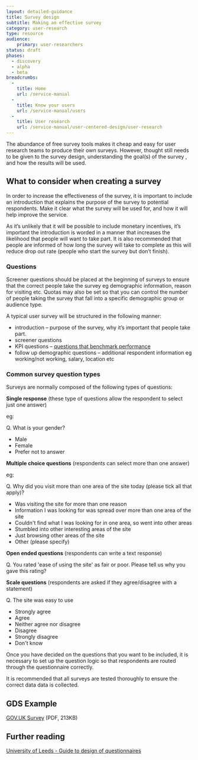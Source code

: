 ```yaml
---
layout: detailed-guidance
title: Survey design
subtitle: Making an effective survey
category: user-research
type: resource
audience:
    primary: user-researchers
status: draft
phases:
  - discovery
  - alpha
  - beta
breadcrumbs:
  -
    title: Home
    url: /service-manual
  -
    title: Know your users
    url: /service-manual/users
  -
    title: User research
    url: /service-manual/user-centered-design/user-research
---
```


The abundance of free survey tools makes it cheap and easy for user research teams to produce their own surveys. However, thought still needs to be given to the survey design, understanding the goal(s) of the survey , and how the results will be used.

## What to consider when creating a survey

In order to increase the effectiveness of the survey, it is important to include an introduction that explains the purpose of the survey to potential respondents. Make it clear what the survey will be used for, and how it will help improve the service.

As it’s unlikely that it will be possible to include monetary incentives, it’s important the introduction is worded in a manner that increases the likelihood that people will want to take part. It is also recommended that people are informed of how long the survey will take to complete as this will reduce drop out rate (people who start the survey but don’t finish).

### Questions

Screener questions should be placed at the beginning of surveys to ensure that the correct people take the survey eg demographic information, reason for visiting etc. Quotas may also be set so that you can control the number of people taking the survey that fall into a specific demographic group or audience type.

A typical user survey will be structured in the following manner:

* introduction – purpose of the survey, why it’s important that people take part.
* screener questions
* KPI questions – [questions that benchmark performance](https://www.gov.uk/service-manual/measurement/index.html)
* follow up demographic questions – additional respondent information eg working/not working, salary, location etc

### Common survey question types

Surveys are normally composed of the following types of questions:

**Single response** (these type of questions allow the respondent to select just one answer)

eg:

Q. What is your gender?

*  Male
*  Female
*  Prefer not to answer

**Multiple choice questions** (respondents can select more than one answer)

eg:

Q. Why did you visit more than one area of the site today (please tick all that apply)?

*  Was visiting the site for more than one reason
*  Information I was looking for was spread over more than one area of the site
*  Couldn't find what I was looking for in one area, so went into other areas
*  Stumbled into other interesting areas of the site
*  Just browsing other areas of the site
*  Other (please specify)

**Open ended questions** (respondents can write a text response)

Q. You rated 'ease of using the site' as fair or poor. Please tell us why you gave this rating?

**Scale questions** (respondents are asked if they agree/disagree with a statement)

Q. The site was easy to use

*  Strongly agree
*  Agree
*  Neither agree nor disagree
*  Disagree
*  Strongly disagree
*  Don't know

Once you have decided on the questions that you want to be included, it is necessary to set up the question logic so that respondents are routed through the questionnaire correctly.

It is recommended that all surveys are tested thoroughly to ensure the correct data data is collected.

## GDS Example

[GOV.UK Survey](/service-manual/assets/documents/GOVUK-Survey.pdf) (PDF, 213KB)

## Further reading

[University of Leeds - Guide to design of questionnaires](http://iss.leeds.ac.uk/downloads/file/125/guide_to_the_design_of_questionnaires)
